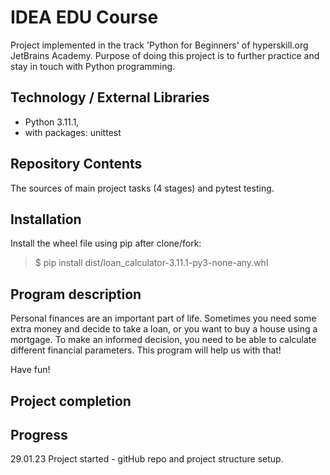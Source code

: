 # IDEA EDU Course

Project implemented in the track 'Python for Beginners' of hyperskill.org JetBrains Academy. Purpose of doing this
project is to further practice and stay in touch with Python programming.

## Technology / External Libraries

- Python 3.11.1,
- with packages: unittest

## Repository Contents

The sources of main project tasks (4 stages) and pytest testing.

## Installation

Install the wheel file using pip after clone/fork:

> $ pip install dist/loan_calculator-3.11.1-py3-none-any.whl

## Program description

Personal finances are an important part of life. Sometimes you need some extra money and decide to take a loan, or you
want to buy a house using a mortgage. To make an informed decision, you need to be able to calculate different financial
parameters. This program will help us with that!

Have fun!

## Project completion

[//]: # (Project was completed on 08.01.23)

## Progress

29.01.23 Project started - gitHub repo and project structure setup.

